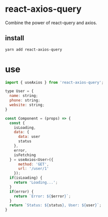 # react-axios-query

Combine the power of react-query and axios.

## install

```bash
yarn add react-axios-query
```

# use

```javascript
import { useAxios } from 'react-axios-query';

type User = {
  name: string;
  phone: string;
  website: string;
}

const Component = (props) => {
  const { 
    isLoading,
    data: {
      data: user
      status
    },
    error,
    isFetching
  } = useAxios<User>({
      method: 'GET',
      url: '/user/1'
    });
  if(isLoading) {
    return 'Loading...';
  }
  if(error) {
    return `Error: ${$error}`;
  }
  return `Status: ${status}, User: ${user}`;
}
```